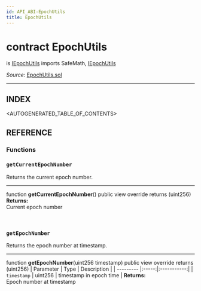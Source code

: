 ```yaml
---
id: API_ABI-EpochUtils
title: EpochUtils
---
```

[//]: # (tagline)
# contract EpochUtils
is [IEpochUtils](api_abi-iepochutils.md)
imports SafeMath, [IEpochUtils](api_abi-iepochutils.md)

*Source*: [EpochUtils.sol](https://github.com/KyberNetwork/smart-contracts/blob/master/contracts/sol6/Dao/EpochUtils.sol)
___

## INDEX

<AUTOGENERATED_TABLE_OF_CONTENTS>

## REFERENCE

### Functions

### `getCurrentEpochNumber`
Returns the current epoch number.
___
function __getCurrentEpochNumber__() public view override returns (uint256)\
**Returns:**\
Current epoch number

<br />
 
### `getEpochNumber`
Returns the epoch number at timestamp.
___
function __getEpochNumber__(uint256 timestamp) public view override returns (uint256)
| Parameter | Type  | Description |
| --------- |:-----:|:-----------:|
| `timestamp` | uint256 | timestamp in epoch time    |
**Returns:**\
Epoch number at timestamp 
